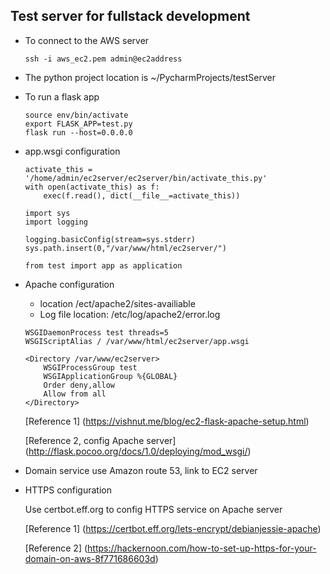 ## Test server for fullstack development

* To connect to the AWS server
    ```
    ssh -i aws_ec2.pem admin@ec2address
    ```

* The python project location is ~/PycharmProjects/testServer

* To run a flask app 
    ```
    source env/bin/activate
    export FLASK_APP=test.py
    flask run --host=0.0.0.0
    ```

* app.wsgi configuration
    ```
    activate_this = '/home/admin/ec2server/ec2server/bin/activate_this.py'
    with open(activate_this) as f:
	    exec(f.read(), dict(__file__=activate_this))

    import sys
    import logging

    logging.basicConfig(stream=sys.stderr)
    sys.path.insert(0,"/var/www/html/ec2server/")

    from test import app as application
    ```

* Apache configuration

    - location /ect/apache2/sites-availiable
    - Log file location: /etc/log/apache2/error.log
    ```
    WSGIDaemonProcess test threads=5
    WSGIScriptAlias / /var/www/html/ec2server/app.wsgi

    <Directory /var/www/ec2server>
	    WSGIProcessGroup test
	    WSGIApplicationGroup %{GLOBAL}
	    Order deny,allow
	    Allow from all
    </Directory>
    ```

    [Reference 1] (https://vishnut.me/blog/ec2-flask-apache-setup.html)

    [Reference 2, config Apache server] (http://flask.pocoo.org/docs/1.0/deploying/mod_wsgi/)

* Domain service use Amazon route 53, link to EC2 server

* HTTPS configuration

    Use certbot.eff.org to config HTTPS service on Apache server

    [Reference 1] (https://certbot.eff.org/lets-encrypt/debianjessie-apache)

    [Reference 2] (https://hackernoon.com/how-to-set-up-https-for-your-domain-on-aws-8f771686603d)
